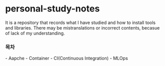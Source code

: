 # personal-study-notes

It is a repository that records what I have studied and how to install tools and libraries. There may be mistranslations or incorrect contents, becasue of lack of my understanding.

<h3> 목차 </h3>
 - Aapche
 - Container
 - CI(Continuous Integration) 
 - MLOps
         
      
